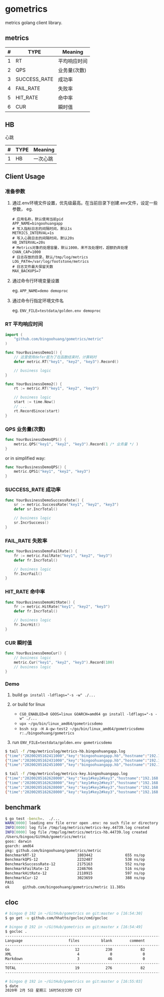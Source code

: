 # gometrics

metrics golang client library.

## metrics

\# | TYPE         | Meaning
---|--------------|--------
1  | RT           | 平均响应时间
2  | QPS          | 业务量(次数)
3  | SUCCESS_RATE | 成功率
4  | FAIL_RATE    | 失败率
5  | HIT_RATE     | 命中率
6  | CUR          | 瞬时值

## HB

心跳

\# | TYPE | Meaning
---|------|--------
1  | HB   | 一次心跳

## Client Usage

### 准备参数

1. 通过.env环境文件设置，优先级最高。在当前目录下创建.env文件，设定一些参数， eg.

    ```properties
    # 应用名称，默认使用当前pid
    APP_NAME=bingoohuangapp
    # 写入指标日志的间隔时间，默认1s
    METRICS_INTERVAL=1s
    # 写入心跳日志的间隔时间，默认20s
    HB_INTERVAL=20s
    # Metrics对象的处理容量，默认1000，来不及处理时，超额扔弃处理
    CHAN_CAP=1000
    # 日志存放的目录，默认/tmp/log/metrics
    LOG_PATH=/var/log/footstone/metrics
    # 日志文件最大保留天数
    MAX_BACKUPS=7
    ```

1. 通过命令行环境变量设置

    eg. `APP_NAME=demo demoproc`

1. 通过命令行指定环境文件名

    eg. `ENV_FILE=testdata/golden.env demoproc`

### RT 平均响应时间

```go
import (
	"github.com/bingoohuang/gometrics/metric"
)

func YourBusinessDemo1() {
	// 这里使用defer是为了在函数结束时，计算耗时
    defer metric.RT("key1", "key2", "key3").Record()

    // business logic
}

func YourBusinessDemo2() {
    rt := metric.RT("key1", "key2", "key3")

    // business logic
    start := time.Now()
    // ...
    rt.RecordSince(start)
}
```

### QPS 业务量(次数)

```go
func YourBusinessDemoQPS() {
    metric.QPS("key1", "key2", "key3").Record(1 /* 业务量 */ )
}
```

or in simplified way:

```go
func YourBusinessDemoQPS() {
    metric.QPS1("key1", "key2", "key3")
}
```

### SUCCESS_RATE 成功率

```go
func YourBusinessDemoSuccessRate() {
    sr := metric.SuccessRate("key1", "key2", "key3")
    defer sr.IncrTotal()

    // business logic
    sr.IncrSuccess()
}
```

### FAIL_RATE 失败率

```go
func YourBusinessDemoFailRate() {
    fr := metric.FailRate("key1", "key2", "key3")
    defer fr.IncrTotal()

    // business logic
    fr.IncrFail()
}
```

### HIT_RATE 命中率

```go
func YourBusinessDemoHitRate() {
    fr := metric.HitRate("key1", "key2", "key3")
    defer fr.IncrTotal()

    // business logic
    fr.IncrHit()
}
```

### CUR 瞬时值

```go
func YourBusinessDemoCur() {
    // business logic
    metric.Cur("key1", "key2", "key3").Record(100)
    // business logic
}
```

### Demo

1. build `go install -ldflags="-s -w" ./...`
1. or build for linux

    - `CGO_ENABLED=0 GOOS=linux GOARCH=amd64 go install -ldflags="-s -w" ./...`
    - `upx ~/go/bin/linux_amd64/gometricsdemo`
    - `bssh scp -H A-gw-test2 ~/go/bin/linux_amd64/gometricsdemo r:./bingoohuang/gometrics`

1. run `ENV_FILE=testdata/golden.env gometricsdemo`

```bash
$ tail -f /tmp/metricslog/metrics-hb.bingoohuangapp.log
{"time":"20200205162411000","key":"bingoohuangapp.hb","hostname":"192.168.10.101","logtype":"HB","v1":1,"v2":0,"min":0,"max":0}
{"time":"20200205162431000","key":"bingoohuangapp.hb","hostname":"192.168.10.101","logtype":"HB","v1":1,"v2":0,"min":0,"max":0}
{"time":"20200205162451000","key":"bingoohuangapp.hb","hostname":"192.168.10.101","logtype":"HB","v1":1,"v2":0,"min":0,"max":0}
```

```bash
$ tail -f /tmp/metricslog/metrics-key.bingoohuangapp.log
{"time":"20200205162628000","key":"key1#key2#key3","hostname":"192.168.10.101","logtype":"FAIL_RATE","v1":0,"v2":2,"min":0,"max":100}
{"time":"20200205162628000","key":"key1#key2#key3","hostname":"192.168.10.101","logtype":"HIT_RATE","v1":1,"v2":2,"min":0,"max":100}
{"time":"20200205162628000","key":"key1#key2#key3","hostname":"192.168.10.101","logtype":"CUR","v1":100,"v2":0,"min":0,"max":0}
{"time":"20200205162628000","key":"key1#key2#key3","hostname":"192.168.10.101","logtype":"RT","v1":193,"v2":1,"min":0,"max":811}
```

## benchmark

```bash
$ go test -bench=.  ./...
WARN[0000] loading env file error open .env: no such file or directory
INFO[0000] log file /tmp/log/metrics/metrics-key.44739.log created
INFO[0000] log file /tmp/log/metrics/metrics-hb.44739.log created
/Users/bingoo/GitHub/gometrics/metric
goos: darwin
goarch: amd64
pkg: github.com/bingoohuang/gometrics/metric
BenchmarkRT-12                   1803442               655 ns/op
BenchmarkQPS-12                  2232487               538 ns/op
BenchmarkSuccessRate-12          2175163               552 ns/op
BenchmarkFailRate-12             2246766               516 ns/op
BenchmarkHitRate-12              2110915               597 ns/op
BenchmarkCur-12                  3023659               388 ns/op
PASS
ok      github.com/bingoohuang/gometrics/metric 11.385s
```

## cloc

```bash
# bingoo @ 192 in ~/GitHub/gometrics on git:master o [16:54:30]
$ go get -u github.com/hhatto/gocloc/cmd/gocloc

# bingoo @ 192 in ~/GitHub/gometrics on git:master x [16:54:49]
$ gocloc .
-------------------------------------------------------------------------------
Language                     files          blank        comment           code
-------------------------------------------------------------------------------
Go                              12            230             82            788
XML                              4              0              0            289
Markdown                         3             46              0            134
-------------------------------------------------------------------------------
TOTAL                           19            276             82           1211
-------------------------------------------------------------------------------

# bingoo @ 192 in ~/GitHub/gometrics on git:master o [16:55:03]
$ date
2020年 2月 5日 星期三 16时56分33秒 CST
```
